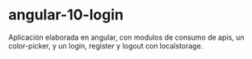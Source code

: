 # angular-10-login

Aplicación elaborada en angular, con modulos de consumo de apis, un color-picker, y un login, register y logout con localstorage.
